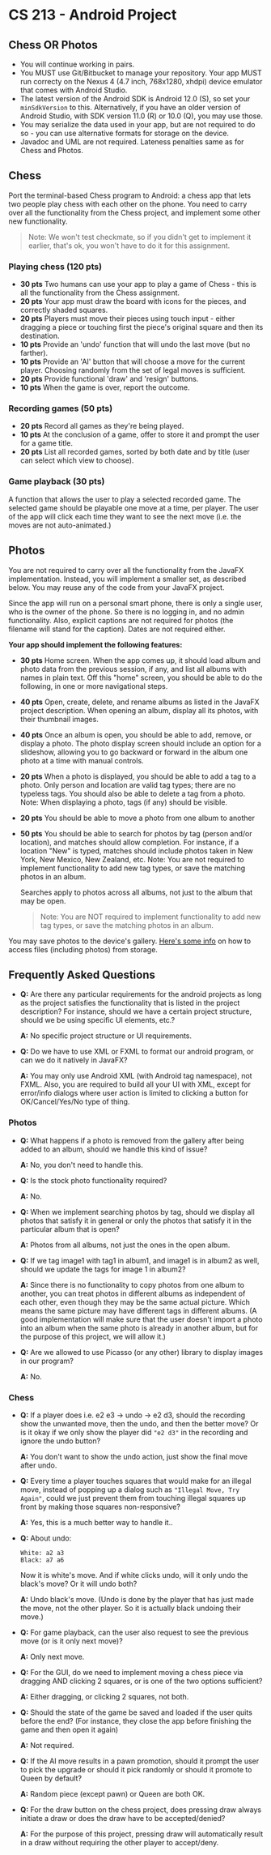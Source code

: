 # CS 213 - Android Project

## Chess OR Photos

- You will continue working in pairs.
- You MUST use Git/Bitbucket to manage your repository. Your app MUST run correcty on the Nexus 4 (4.7 inch, 768x1280, xhdpi) device emulator that comes with Android Studio.
- The latest version of the Android SDK is Android 12.0 (S), so set your `minSdkVersion` to this. Alternatively, if you have an older version of Android Studio, with SDK version 11.0 (R) or 10.0 (Q), you may use those.
- You may serialize the data used in your app, but are not required to do so - you can use alternative formats for storage on the device.
- Javadoc and UML are not required. Lateness penalties same as for Chess and Photos.

## Chess

Port the terminal-based Chess program to Android: a chess app that lets two people play chess with each other on the phone. You need to carry over all the functionality from the Chess project, and implement some other new functionality.

> Note: We won't test checkmate, so if you didn't get to implement it earlier, that's ok, you won't have to do it for this assignment.

### Playing chess (120 pts)

- **30 pts** Two humans can use your app to play a game of Chess - this is all the functionality from the Chess assignment.
- **20 pts** Your app must draw the board with icons for the pieces, and correctly shaded squares.
- **20 pts** Players must move their pieces using touch input - either dragging a piece or touching first the piece's original square and then its destination.
- **10 pts** Provide an 'undo' function that will undo the last move (but no farther).
- **10 pts** Provide an 'AI' button that will choose a move for the current player. Choosing randomly from the set of legal moves is sufficient.
- **20 pts** Provide functional 'draw' and 'resign' buttons.
- **10 pts** When the game is over, report the outcome.

### Recording games (50 pts)

- **20 pts** Record all games as they're being played.
- **10 pts** At the conclusion of a game, offer to store it and prompt the user for a game title.
- **20 pts** List all recorded games, sorted by both date and by title (user can select which view to choose).

### Game playback (30 pts)

A function that allows the user to play a selected recorded game. The selected game should be playable one move at a time, per player. The user of the app will click each time they want to see the next move (i.e. the moves are not auto-animated.)

## Photos

You are not required to carry over all the functionality from the JavaFX implementation. Instead, you will implement a smaller set, as described below. You may reuse any of the code from your JavaFX project.

Since the app will run on a personal smart phone, there is only a single user, who is the owner of the phone. So there is no logging in, and no admin functionality. Also, explicit captions are not required for photos (the filename will stand for the caption). Dates are not required either.

**Your app should implement the following features:**

- **30 pts** Home screen. When the app comes up, it should load album and photo data from the previous session, if any, and list all albums with names in plain text. Off this "home" screen, you should be able to do the following, in one or more navigational steps.
- **40 pts** Open, create, delete, and rename albums as listed in the JavaFX project description. When opening an album, display all its photos, with their thumbnail images.
- **40 pts** Once an album is open, you should be able to add, remove, or display a photo. The photo display screen should include an option for a slideshow, allowing you to go backward or forward in the album one photo at a time with manual controls.
- **20 pts** When a photo is displayed, you should be able to add a tag to a photo. Only person and location are valid tag types; there are no typeless tags. You should also be able to delete a tag from a photo. Note: When displaying a photo, tags (if any) should be visible.
- **20 pts** You should be able to move a photo from one album to another
- **50 pts** You should be able to search for photos by tag (person and/or location), and matches should allow completion. For instance, if a location "New" is typed, matches should include photos taken in New York, New Mexico, New Zealand, etc. Note: You are not required to implement functionality to add new tag types, or save the matching photos in an album.

  Searches apply to photos across all albums, not just to the album that may be open.

  > Note: You are NOT required to implement functionality to add new tag types, or save the matching photos in an album.

You may save photos to the device's gallery. [Here's some info](https://developer.android.com/guide/components/intents-common#Storage) on how to access files (including photos) from storage.

## Frequently Asked Questions

- **Q:** Are there any particular requirements for the android projects as long as the project satisfies the functionality that is listed in the project description? For instance, should we have a certain project structure, should we be using specific UI elements, etc.?

  **A:** No specific project structure or UI requirements.

- **Q:** Do we have to use XML or FXML to format our android program, or can we do it natively in JavaFX?

  **A:** You may only use Android XML (with Android tag namespace), not FXML. Also, you are required to build all your UI with XML, except for error/info dialogs where user action is limited to clicking a button for OK/Cancel/Yes/No type of thing.

### Photos

- **Q:** What happens if a photo is removed from the gallery after being added to an album, should we handle this kind of issue?

  **A:** No, you don't need to handle this.

- **Q:** Is the stock photo functionality required?

  **A:** No.

- **Q:** When we implement searching photos by tag, should we display all photos that satisfy it in general or only the photos that satisfy it in the particular album that is open?

  **A:** Photos from all albums, not just the ones in the open album.

- **Q:** If we tag image1 with tag1 in album1, and image1 is in album2 as well, should we update the tags for image 1 in album2?

  **A:** Since there is no functionality to copy photos from one album to another, you can treat photos in different albums as independent of each other, even though they may be the same actual picture. Which means the same picture may have different tags in different albums. (A good implementation will make sure that the user doesn't import a photo into an album when the same photo is already in another album, but for the purpose of this project, we will allow it.)

- **Q:** Are we allowed to use Picasso (or any other) library to display images in our program?

  **A:** No.

### Chess

- **Q:** If a player does i.e. e2 e3 -> undo -> e2 d3, should the recording show the unwanted move, then the undo, and then the better move? Or is it okay if we only show the player did `"e2 d3"` in the recording and ignore the undo button?

  **A:** You don't want to show the undo action, just show the final move after undo.

- **Q:** Every time a player touches squares that would make for an illegal move, instead of popping up a dialog such as `"Illegal Move, Try Again"`, could we just prevent them from touching illegal squares up front by making those squares non-responsive?

  **A:** Yes, this is a much better way to handle it..

- **Q:** About undo:

  ```
  White: a2 a3
  Black: a7 a6
  ```

  Now it is white's move. And if white clicks undo, will it only undo the black's move? Or it will undo both?

  **A:** Undo black's move. (Undo is done by the player that has just made the move, not the other player. So it is actually black undoing their move.)

- **Q:** For game playback, can the user also request to see the previous move (or is it only next move)?

  **A:** Only next move.

- **Q:** For the GUI, do we need to implement moving a chess piece via dragging AND clicking 2 squares, or is one of the two options sufficient?

  **A:** Either dragging, or clicking 2 squares, not both.

- **Q:** Should the state of the game be saved and loaded if the user quits before the end? (For instance, they close the app before finishing the game and then open it again)

  **A:** Not required.

- **Q:** If the AI move results in a pawn promotion, should it prompt the user to pick the upgrade or should it pick randomly or should it promote to Queen by default?

  **A:** Random piece (except pawn) or Queen are both OK.

- **Q:** For the draw button on the chess project, does pressing draw always initiate a draw or does the draw have to be accepted/denied?

  **A:** For the purpose of this project, pressing draw will automatically result in a draw without requiring the other player to accept/deny.
